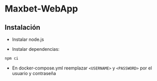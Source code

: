 # Maxbet-WebApp

## Instalación

- Instalar node.js

- Instalar dependencias:

```sh
npm ci
```

- En docker-compose.yml reemplazar ```<USERNAME>``` y ```<PASSWORD>``` por el usuario y contraseña
